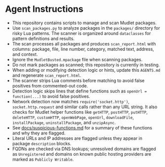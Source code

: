 # Agent Instructions

- This repository contains scripts to manage and scan Mudlet packages.
- Use `scan_packages.py` to analyze packages in the `packages/` directory for risky Lua patterns. The scanner is organized around `dataclasses` for pattern definitions and results.
- The scan processes all packages and produces `scan_report.html` with columns: package, file, line number, category, matched text, address, and context.
- Ignore the `MudletBusted.mpackage` file when scanning packages.
- Do not mark packages as scanned; this repository is currently in testing.
- When adding or modifying detection logic or hints, update this `AGENTS.md` and regenerate `scan_report.html`.
- The scanner strips Lua comments before matching to avoid false positives from commented-out code.
- Detection logic skips lines that define functions such as `openUrl = function(...)` to avoid false positives.
- Network detection now matches `require('socket.http')`, `socket.http.request` and similar calls rather than any URL string. It also checks for Mudlet helper functions like `getHTTP`, `postHTTP`, `putHTTP`, `deleteHTTP`, `customHTTP`, `openWebPage`, `openUrl`, `downloadFile`, `installPackage`, `uninstallPackage`, and `unzipAsync`.
- See [docs/suspicious-functions.md](docs/suspicious-functions.md) for a summary of these functions and why they are flagged.
- Literal URLs and IP addresses are flagged unless they appear in package `description` blocks.
- FQDNs are checked via DNS lookups; unresolved domains are flagged as `Unregistered` and domains on known public hosting providers are marked as `Publicly Writable`.
